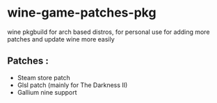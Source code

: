 # wine-game-patches-pkg

wine pkgbuild for arch based distros, for personal use for adding more patches and update wine more easily

## Patches :
* Steam store patch
* Glsl patch (mainly for The Darkness II)
* Gallium nine support
